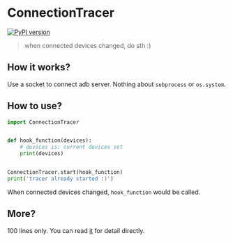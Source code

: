 # ConnectionTracer

[![PyPI version](https://badge.fury.io/py/ConnectionTracer.svg)](https://badge.fury.io/py/ConnectionTracer)

> when connected devices changed, do sth :)

## How it works?

Use a socket to connect adb server. Nothing about `subprocess` or `os.system`.

## How to use?

```python
import ConnectionTracer


def hook_function(devices):
    # devices is: current devices set
    print(devices)


ConnectionTracer.start(hook_function)
print('tracer already started :)')
```

When connected devices changed, `hook_function` would be called.

## More?

100 lines only. You can read [it](ConnectionTracer.py) for detail directly.
